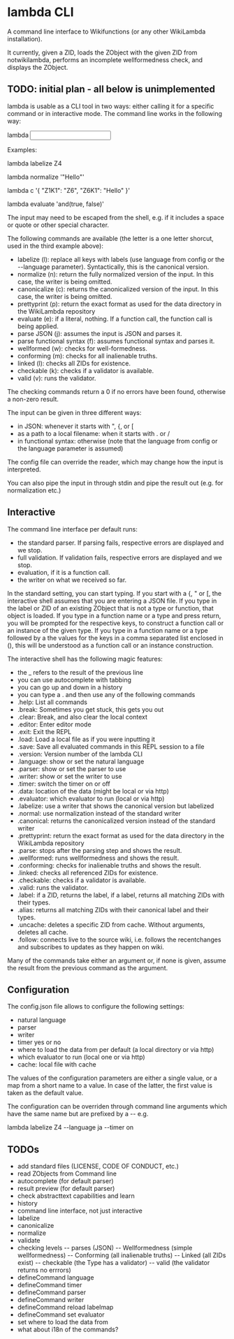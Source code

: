 # lambda CLI

A command line interface to Wikifunctions (or any other WikiLambda
installation).

It currently, given a ZID, loads the ZObject with the given ZID from
notwikilambda, performs an incomplete wellformedness check, and displays the
ZObject.

## TODO: initial plan - all below is unimplemented

lambda is usable as a CLI tool in two ways: either calling it for a specific
command or in interactive mode. The command line works in the following way:

lambda <command> <input>

Examples:

lambda labelize Z4

lambda normalize '"Hello"'

lambda c '{ "Z1K1": "Z6", "Z6K1": "Hello" }'

lambda evaluate 'and(true, false)'

The input may need to be escaped from the shell, e.g. if it includes a space or
quote or other special character.

The following commands are available (the letter is a one letter shorcut,
used in the third example above):
- labelize (l): replace all keys with labels (use language from config or
  the --language parameter). Syntactically, this is the canonical version.
- normalize (n): return the fully normalized version of the input. In this
  case, the writer is being omitted.
- canonicalize (c): returns the canonicalized version of the input. In this
  case, the writer is being omitted.
- prettyprint (p): return the exact format as used for the data directory in
  the WikiLambda repository
- evaluate (e): if a literal, nothing. If a function call, the function call
  is being applied.
- parse JSON (j): assumes the input is JSON and parses it.
- parse functional syntax (f): assumes functional syntax and parses it.
- wellformed (w): checks for well-formedness.
- conforming (m): checks for all inalienable truths.
- linked (l): checks all ZIDs for existence.
- checkable (k): checks if a validator is available.
- valid (v): runs the validator.

The checking commands return a 0 if no errors have been found, otherwise
a non-zero result.

The input can be given in three different ways:
- in JSON: whenever it starts with ", {, or [
- as a path to a local filename: when it starts with . or /
- in functional syntax: otherwise (note that the language from config or
  the language parameter is assumed)

The config file can override the reader, which may change how the input is
interpreted.

You can also pipe the input in through stdin and pipe the result out
(e.g. for normalization etc.)

## Interactive

The command line interface per default runs:
- the standard parser. If parsing fails, respective errors are displayed and we
  stop.
- full validation. If validation fails, respective errors are displayed and we
  stop.
- evaluation, if it is a function call.
- the writer on what we received so far.

In the standard setting, you can start typing.
If you start with a {, " or [, the interactive shell assumes that you are
entering a JSON file.
If you type in the label or ZID of an existing ZObject that is not a type or
function, that object is loaded.
If you type in a function name or a type and press return, you will be prompted
for the respective keys, to construct a function call or an instance of the
given type.
If you type in a function name or a type followed by a the values for the keys
in a comma separated list enclosed in (), this will be understood as a function
call or an instance construction.

The interactive shell has the following magic features:
- the _ refers to the result of the previous line
- you can use autocomplete with tabbing
- you can go up and down in a history
- you can type a . and then use any of the following commands
- .help: List all commands
- .break: Sometimes you get stuck, this gets you out
- .clear: Break, and also clear the local context
- .editor: Enter editor mode
- .exit: Exit the REPL
- .load: Load a local file as if you were inputting it
- .save: Save all evaluated commands in this REPL session to a file
- .version: Version number of the lambda CLI
- .language: show or set the natural language
- .parser: show or set the parser to use
- .writer: show or set the writer to use
- .timer: switch the timer on or off
- .data: location of the data (might be local or via http)
- .evaluator: which evaluator to run (local or via http)
- .labelize: use a writer that shows the canonical version but labelized
- .normal: use normalization instead of the standard writer
- .canonical: returns the canonicalized version instead of the standard writer
- .prettyprint: return the exact format as used for the data directory in
  the WikiLambda repository
- .parse: stops after the parsing step and shows the result.
- .wellformed: runs wellformedness and shows the result.
- .conforming: checks for inalienable truths and shows the result.
- .linked: checks all referenced ZIDs for existence.
- .checkable: checks if a validator is available.
- .valid: runs the validator.
- .label: if a ZID, returns the label, if a label, returns all matching ZIDs
  with their types.
- .alias: returns all matching ZIDs with their canonical label and their types.
- .uncache: deletes a specific ZID from cache. Without arguments, deletes all
  cache.
- .follow: connects live to the source wiki, i.e. follows the recentchanges and
  subscribes to updates as they happen on wiki.

Many of the commands take either an argument or, if none is given, assume
the result from the previous command as the argument.

## Configuration

The config.json file allows to configure the following settings:
- natural language
- parser
- writer
- timer yes or no
- where to load the data from per default (a local directory or via http)
- which evaluator to run (local one or via http)
- cache: local file with cache

The values of the configuration parameters are either a single value, or a map
from a short name to a value. In case of the latter, the first value is taken
as the default value.

The configuration can be overriden through command line arguments which have
the same name but are prefixed by a -- e.g.

lambda labelize Z4 --language ja --timer on

## TODOs
- add standard files (LICENSE, CODE OF CONDUCT, etc.)
- read ZObjects from Command line
- autocomplete (for default parser)
- result preview (for default parser)
- check abstracttext capabilities and learn
- history
- command line interface, not just interactive
- labelize
- canonicalize
- normalize
- validate
- checking levels
-- parses (JSON)
-- Wellformedness (simple wellformedness)
-- Conforming (all inalienable truths)
-- Linked (all ZIDs exist)
-- checkable (the Type has a validator)
-- valid (the validator returns no errrors)
- defineCommand language
- defineCommand timer
- defineCommand parser
- defineCommand writer
- defineCommand reload labelmap
- defineCommand set evaluator
- set where to load the data from
- what about i18n of the commands?
